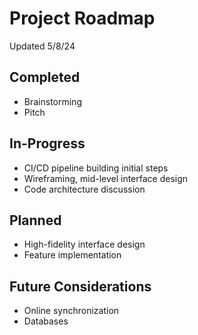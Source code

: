 # Project Roadmap

Updated 5/8/24

## Completed

- Brainstorming
- Pitch

## In-Progress

- CI/CD pipeline building initial steps
- Wireframing, mid-level interface design
- Code architecture discussion

## Planned

- High-fidelity interface design
- Feature implementation

## Future Considerations

- Online synchronization
- Databases
